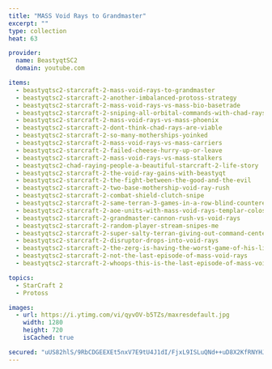 ```yaml
---
title: "MASS Void Rays to Grandmaster"
excerpt: ""
type: collection
heat: 63

provider:
  name: BeastyqtSC2
  domain: youtube.com

items:
  - beastyqtsc2-starcraft-2-mass-void-rays-to-grandmaster
  - beastyqtsc2-starcraft-2-another-imbalanced-protoss-strategy
  - beastyqtsc2-starcraft-2-mass-void-rays-vs-mass-bio-basetrade
  - beastyqtsc2-starcraft-2-sniping-all-orbital-commands-with-chad-rays
  - beastyqtsc2-starcraft-2-mass-void-rays-vs-mass-phoenix
  - beastyqtsc2-starcraft-2-dont-think-chad-rays-are-viable
  - beastyqtsc2-starcraft-2-so-many-motherships-yoinked
  - beastyqtsc2-starcraft-2-mass-void-rays-vs-mass-carriers
  - beastyqtsc2-starcraft-2-failed-cheese-hurry-up-or-leave
  - beastyqtsc2-starcraft-2-mass-void-rays-vs-mass-stalkers
  - beastyqtsc2-chad-raying-people-a-beautiful-starcraft-2-life-story
  - beastyqtsc2-starcraft-2-the-void-ray-gains-with-beastyqt
  - beastyqtsc2-starcraft-2-the-fight-between-the-good-and-the-evil
  - beastyqtsc2-starcraft-2-two-base-mothership-void-ray-rush
  - beastyqtsc2-starcraft-2-combat-shield-clutch-snipe
  - beastyqtsc2-starcraft-2-same-terran-3-games-in-a-row-blind-countered
  - beastyqtsc2-starcraft-2-aoe-units-with-mass-void-rays-templar-colossus-disruptors
  - beastyqtsc2-starcraft-2-grandmaster-cannon-rush-vs-void-rays
  - beastyqtsc2-starcraft-2-random-player-stream-snipes-me
  - beastyqtsc2-starcraft-2-super-salty-terran-giving-out-command-centers
  - beastyqtsc2-starcraft-2-disruptor-drops-into-void-rays
  - beastyqtsc2-starcraft-2-the-zerg-is-having-the-worst-game-of-his-life
  - beastyqtsc2-starcraft-2-not-the-last-episode-of-mass-void-rays
  - beastyqtsc2-starcraft-2-whoops-this-is-the-last-episode-of-mass-void-rays

topics:
  - StarCraft 2
  - Protoss

images:
  - url: https://i.ytimg.com/vi/qyvOV-b5TZs/maxresdefault.jpg
    width: 1280
    height: 720
    isCached: true

secured: "uUS82hlS/9RbCDGEEXEt5nxV7E9tU4J1dI/FjxL9ISLuQNd++uD8X2KfRNYHJ1HMw1ckFh+FdnY1dY6DIDxxSYB8ihWxWPp8VnlasLD/fAlP4DMhkb+qqi6NPwcsyMudX5KTKviFrrs3W/ma4I509Kq8LyE7ifi3m0zmU7EA81VM+I4fpwsGvWcHB8V6pPSkV5XpiXtGPjBg+z3dG/Qoiffldhj7tFKTtDFHdqWWC1/Byd95vV7i9UM1kVO6k6iFUDx05YEfX88GItWKs9taiIAoufR7LcPp6gk6Cjjfnbbe3GJLJBq9iiR/iqz6rbKNog+tIUOi5feZsIfgksAIknRPub69qrlIU7lINu/rX5Y=;Tq7AnknklL/yFE0+CrDpJg=="
---
```


